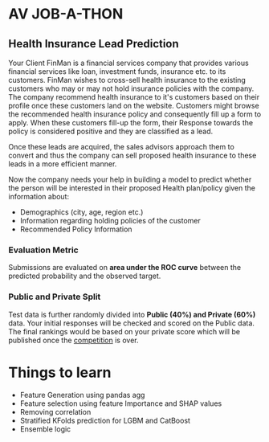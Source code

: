# AV JOB-A-THON

## Health Insurance Lead Prediction

Your Client FinMan is a financial services company that provides various financial services like loan, investment funds, insurance etc. to its customers. FinMan wishes to cross-sell health insurance to the existing customers who may or may not hold insurance policies with the company. The company recommend health insurance to it's customers based on their profile once these customers land on the website. Customers might browse the recommended health insurance policy and consequently fill up a form to apply. When these customers fill-up the form, their Response towards the policy is considered positive and they are classified as a lead.

Once these leads are acquired, the sales advisors approach them to convert and thus the company can sell proposed health insurance to these leads in a more efficient manner.

Now the company needs your help in building a model to predict whether the person will be interested in their proposed Health plan/policy given the information about:

* Demographics (city, age, region etc.)
* Information regarding holding policies of the customer
* Recommended Policy Information


### Evaluation Metric

Submissions are evaluated on **area under the ROC curve** between the predicted probability and the observed target.
 

### Public and Private Split
Test data is further randomly divided into **Public (40%) and Private (60%)** data.
Your initial responses will be checked and scored on the Public data.
The final rankings would be based on your private score which will be published once the [competition](https://datahack.analyticsvidhya.com/contest/job-a-thon/) is over.


# Things to learn
* Feature Generation using pandas agg
* Feature selection using feature Importance and SHAP values
* Removing correlation
* Stratified KFolds prediction for LGBM and CatBoost
* Ensemble logic
